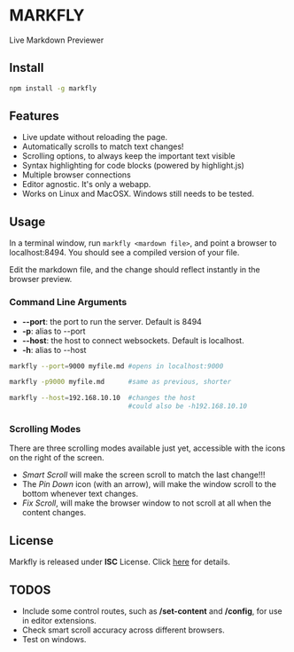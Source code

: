 # MARKFLY

Live Markdown Previewer

## Install

```bash
npm install -g markfly
```

## Features

* Live update without reloading the page.
* Automatically scrolls to match text changes!
* Scrolling options, to always keep the important text visible
* Syntax highlighting for code blocks (powered by highlight.js)
* Multiple browser connections
* Editor agnostic. It's only a webapp.
* Works on Linux and MacOSX. Windows still needs to be tested.

## Usage
In a terminal window, run `markfly <mardown file>`, and point a browser to localhost:8494. You should see a compiled version of your file.

Edit the markdown file, and the change should reflect instantly in the browser preview.

### Command Line Arguments

* __--port__: the port to run the server. Default is 8494
* __-p__: alias to --port
* __--host__: the host to connect websockets. Default is localhost.
* __-h__: alias to --host

```bash
markfly --port=9000 myfile.md #opens in localhost:9000

markfly -p9000 myfile.md      #same as previous, shorter

markfly --host=192.168.10.10  #changes the host
                              #could also be -h192.168.10.10
```

### Scrolling Modes
There are three scrolling modes available just yet, accessible with the icons on the right of the screen. 
* *Smart Scroll* will make the screen scroll to match the last change!!!
* The *Pin Down* icon (with an arrow), will make the window scroll to the bottom whenever text changes.
* *Fix Scroll*, will make the browser window to not scroll at all when the content changes. 

## License
Markfly is released under __ISC__ License. Click [here](http://opensource.org/licenses/ISC) for details.

## TODOS
* Include some control routes, such as __/set-content__ and __/config__, for use in editor extensions.
* Check smart scroll accuracy across different browsers.
* Test on windows.
